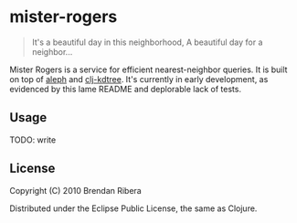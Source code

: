 # mister-rogers

> It's a beautiful day in this neighborhood,
> A beautiful day for a neighbor...

Mister Rogers is a service for efficient nearest-neighbor
queries. It is built on top of
[aleph](https://github.com/ztellman/aleph) and
[clj-kdtree](https://github.com/abscondment/clj-kdtree). It's
currently in early development, as evidenced by this lame README and
deplorable lack of tests.

## Usage

TODO: write

## License

Copyright (C) 2010 Brendan Ribera

Distributed under the Eclipse Public License, the same as Clojure.
